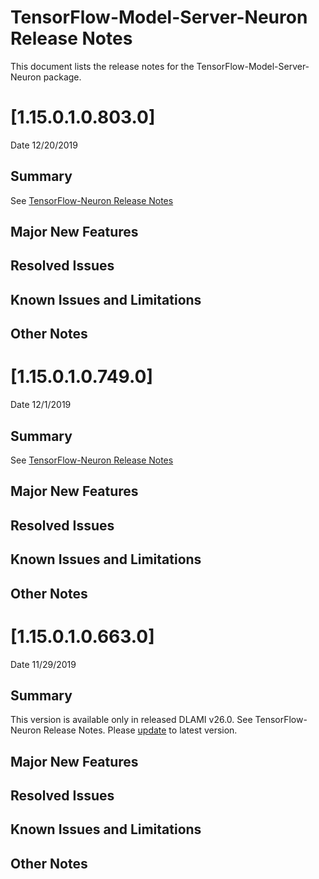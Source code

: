 # TensorFlow-Model-Server-Neuron Release Notes

This document lists the release notes for the TensorFlow-Model-Server-Neuron package.

# [1.15.0.1.0.803.0]

Date 12/20/2019

## Summary

See [TensorFlow-Neuron Release Notes](./tensorflow-neuron.md)

## Major New Features

## Resolved Issues

## Known Issues and Limitations

## Other Notes

# [1.15.0.1.0.749.0]

Date 12/1/2019

## Summary

See [TensorFlow-Neuron Release Notes](./tensorflow-neuron.md)

## Major New Features

## Resolved Issues

## Known Issues and Limitations

## Other Notes

# [1.15.0.1.0.663.0]

Date 11/29/2019

## Summary

This version is available only in released DLAMI v26.0. See TensorFlow-Neuron Release Notes. Please [update](./dlami-release-notes.md#known-issues) to latest version.

## Major New Features

## Resolved Issues

## Known Issues and Limitations

## Other Notes
